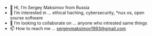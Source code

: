 - 👋 Hi, I’m Sergey Maksimov from Russia
- 👀 I’m interested in ... ethical haching, cybersecurity, *nux os, open sourse software
- 💞️ I’m looking to collaborate on ... anyone who intrested same things
- 📫 How to reach me ... sergeymaksimov1993@gmail.com

<!---
serj-maks/serj-maks is a ✨ special ✨ repository because its `README.md` (this file) appears on your GitHub profile.
You can click the Preview link to take a look at your changes.
--->
